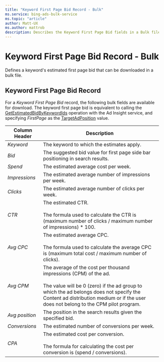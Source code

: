 ```yaml
---
title: "Keyword First Page Bid Record - Bulk"
ms.service: bing-ads-bulk-service
ms.topic: "article"
author: Matt-UX
ms.author: mattrob
description: Describes the Keyword First Page Bid fields in a Bulk file.
---
```

# Keyword First Page Bid Record - Bulk
Defines a keyword's estimated first page bid that can be downloaded in a bulk file.

## <a name="keywordfirstpagebid"></a>Keyword First Page Bid Record
For a *Keyword First Page Bid* record, the following bulk fields are available for download. The keyword first page bid is equivalent to calling the [GetEstimatedBidByKeywordIds](../ad-insight-service/getestimatedbidbykeywordids.md) operation with the Ad Insight service, and specifying *FirstPage* as the [TargetAdPosition](../ad-insight-service/targetadposition.md) value.

|Column Header|Description|
|-----------------|---------------|
|*Keyword*|The keyword to which the estimates apply.|
|*Bid*|The suggested bid value for first page side bar positioning in search results.|
|*Spend*|The estimated average cost per week.|
|*Impressions*|The estimated average number of impressions per week.|
|*Clicks*|The estimated average number of clicks per week.|
|*CTR*|The estimated CTR.<br/><br/>The formula used to calculate the CTR is (maximum number of clicks / maximum number of impressions) &#42; 100.|
|*Avg CPC*|The estimated average CPC.<br/><br/>The formula used to calculate the average CPC is (maximum total cost / maximum number of clicks).|
|*Avg CPM*|The average of the cost per thousand impressions (CPM) of the ad.<br/><br/>The value will be 0 (zero) if the ad group to which the ad belongs does not specify the Content ad distribution medium or if the user does not belong to the CPM pilot program.|
|*Avg position*|The position in the search results given the specified bid.|
|*Conversions*|The estimated number of conversions per week.|
|*CPA*|The estimated cost per conversion.<br/><br/>The formula for calculating the cost per conversion is (spend / conversions).|

